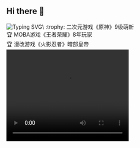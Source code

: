 ## Hi there 👋
![Typing SVG](https://readme-typing-svg.demolab.com/?lines=Talk+is+cheap+,+show+me+the+code!)\
:trophy: 二次元游戏《原神》9级萌新 \
:trophy: MOBA游戏《王者荣耀》8年玩家\
:trophy: 漫改游戏《火影忍者》暗部皇帝\
<video width="320" height="240" controls>
    <source src="水门.mp4" type="video/mp4">
</video>
